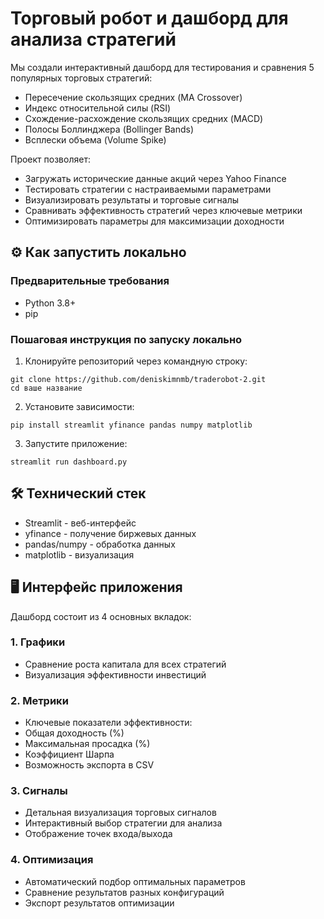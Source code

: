 # Торговый робот и дашборд для анализа стратегий

Мы создали интерактивный дашборд для тестирования и сравнения 5 популярных торговых стратегий:

- Пересечение скользящих средних (MA Crossover)
- Индекс относительной силы (RSI)
- Схождение-расхождение скользящих средних (MACD)
- Полосы Боллинджера (Bollinger Bands)
- Всплески объема (Volume Spike)

Проект позволяет:

- Загружать исторические данные акций через Yahoo Finance
- Тестировать стратегии с настраиваемыми параметрами
- Визуализировать результаты и торговые сигналы
- Сравнивать эффективность стратегий через ключевые метрики
- Оптимизировать параметры для максимизации доходности
## ⚙️ Как запустить локально

### Предварительные требования

- Python 3.8+
- pip

### Пошаговая инструкция по запуску локально

1. Клонируйте репозиторий через командную строку:
```'python'
git clone https://github.com/deniskimnmb/traderobot-2.git
cd ваше название
```
2. Установите зависимости:
```
pip install streamlit yfinance pandas numpy matplotlib
```
3. Запустите приложение:
```
streamlit run dashboard.py
```

## 🛠️ Технический стек

- Streamlit - веб-интерфейс
- yfinance - получение биржевых данных
- pandas/numpy - обработка данных
- matplotlib - визуализация

## 🖥️ Интерфейс приложения

Дашборд состоит из 4 основных вкладок:

### 1. Графики

- Сравнение роста капитала для всех стратегий
- Визуализация эффективности инвестиций
### 2. Метрики

- Ключевые показатели эффективности:
- Общая доходность (%)
- Максимальная просадка (%)
- Коэффициент Шарпа
- Возможность экспорта в CSV
### 3. Сигналы

- Детальная визуализация торговых сигналов
- Интерактивный выбор стратегии для анализа
- Отображение точек входа/выхода
### 4. Оптимизация

- Автоматический подбор оптимальных параметров
- Сравнение результатов разных конфигураций
- Экспорт результатов оптимизации


